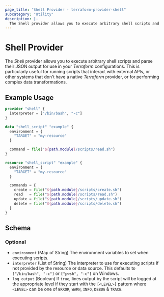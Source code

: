 ```yaml
---
page_title: "Shell Provider - terraform-provider-shell"
subcategory: "Utility"
description: |-
  The Shell provider allows you to execute arbitrary shell scripts and parse their JSON output for use in your Terraform configurations. This is particularly useful for running scripts that interact with external APIs, or other systems that don't have a native Terraform provider, or for performing complex data transformations.
---
```


# Shell Provider

The _Shell_ provider allows you to execute arbitrary shell scripts and parse their JSON output for use in your _Terraform_ configurations. This is particularly useful for running scripts that interact with external APIs, or other systems that don't have a native _Terraform_ provider, or for performing complex data transformations.

## Example Usage

```terraform
provider "shell" {
  interpreter = ["/bin/bash", "-c"]
}

data "shell_script" "example" {
  environment = {
    "TARGET" = "my-resource"
  }

  command = file("${path.module}/scripts/read.sh")
}

resource "shell_script" "example" {
  environment = {
    "TARGET" = "my-resource"
  }

  commands = {
    create = file("${path.module}/scripts/create.sh")
    read   = file("${path.module}/scripts/read.sh")
    update = file("${path.module}/scripts/update.sh")
    delete = file("${path.module}/scripts/delete.sh")
  }
}
```

<!-- schema generated by tfplugindocs -->
## Schema

### Optional

- `environment` (Map of String) The environment variables to set when executing scripts.
- `interpreter` (List of String) The interpreter to use for executing scripts if not provided by the resource or data source. This defaults to `["/bin/bash", "-c"]` or `["pwsh", "-c"]` on Windows.
- `log_output` (Boolean) If `true`, lines output by the script will be logged at the appropriate level if they start with the `[<LEVEL>]` pattern where `<LEVEL>` can be one of `ERROR`, `WARN`, `INFO`, `DEBUG` & `TRACE`.
